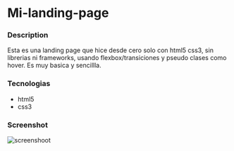 # Mi-landing-page

### Description
Esta es una landing page que hice desde cero solo con html5 css3, sin librerias ni frameworks, usando flexbox/transiciones y pseudo clases como hover. Es muy basica y sencillla.

### Tecnologias
* html5
* css3

### Screenshot

![screenshoot](https://i.ibb.co/MszN8Yw/landing.jpg)
